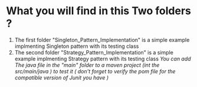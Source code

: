 # What you will find in this Two folders ? 
1. The first folder "Singleton_Pattern_Implementation" is a simple example implmenting Singleton pattern with its testing class
3. The second folder "Strategy_Pattern_Implementation" is a simple example implmenting Strategy pattern with its testing class
*You can add The java file in the "main" folder to a maven project (int the src/main/java ) to test it ( don't forget to verify the pom file for the compatible version of Junit you have )*
